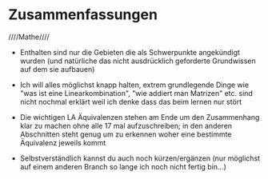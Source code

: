 # Zusammenfassungen
////Mathe////

- Enthalten sind nur die Gebieten die als Schwerpunkte angekündigt wurden (und natürliche das nicht ausdrücklich geforderte Grundwissen auf dem sie aufbauen)

- Ich will alles möglichst knapp halten, extrem grundlegende Dinge wie "was ist eine Linearkombination", "wie addiert man Matrizen" etc. sind nicht nochmal erklärt weil ich denke dass das beim lernen nur stört

- Die wichtigen LA Äquivalenzen stehen am Ende um den Zusammenhang klar zu machen ohne alle 17 mal aufzuschreiben; in den anderen Abschnitten steht genug um zu erkennen woher eine bestimmte Äquivalenz jeweils kommt 

- Selbstverständlich kannst du auch noch kürzen/ergänzen (nur möglichst auf einem anderen Branch so lange ich noch nicht fertig bin...)
